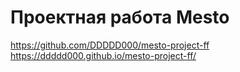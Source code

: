 # Проектная работа Mesto
https://github.com/DDDDD000/mesto-project-ff
https://ddddd000.github.io/mesto-project-ff/